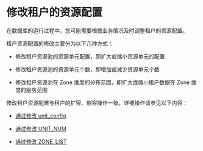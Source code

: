 修改租户的资源配置 
==============================

在数据库的运行过程中，您可能需要根据业务情况及时调整租户的资源配置。

租户资源配置的修改主要分为以下几种方式：

* 修改租户资源池的资源单元配置，即扩大或缩小资源单元的配置

  

* 修改租户资源池的资源单元个数，即增加或减少资源单元个数

  

* 修改租户资源池在 Zone 维度的分布范围，即扩大或缩小租户数据在 Zone 维度的服务范围

  




修改租户资源配置与租户的扩容、缩容操作一致，详细操作请参见以下内容：

* [通过修改 unit_config](../900.scale-out-and-scale-in/300.administrator-guide-scale-out-and-scale-in-of-tenant-resources/100.scale-out-and-scale-in-by-modifying-unit_config.md)

  

* [通过修改 UNIT_NUM](../900.scale-out-and-scale-in/300.administrator-guide-scale-out-and-scale-in-of-tenant-resources/200.scale-out-and-scale-in-by-modifying-unit_num.md)

  

* [通过修改 ZONE_LIST](../900.scale-out-and-scale-in/300.administrator-guide-scale-out-and-scale-in-of-tenant-resources/300.scale-out-and-scale-in-by-modifying-zone_list.md)

  




